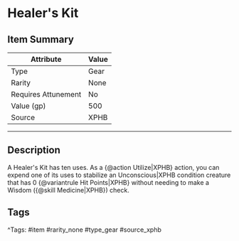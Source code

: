 # Healer's Kit

## Item Summary

| Attribute            | Value                        |
|----------------------|------------------------------|
| Type                 | Gear |
| Rarity               | None             |
| Requires Attunement  | No                |
| Value (gp)           | 500    |
| Source               | XPHB |

---

## Description

A Healer's Kit has ten uses. As a {@action Utilize|XPHB} action, you can expend one of its uses to stabilize an Unconscious|XPHB condition creature that has 0 {@variantrule Hit Points|XPHB} without needing to make a Wisdom ({@skill Medicine|XPHB}) check.

## Tags

^Tags: #item #rarity_none #type_gear #source_xphb